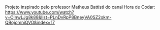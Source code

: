 Projeto inspirado pelo professor Matheus Battisti do canal Hora de Codar: https://www.youtube.com/watch?v=OinwLJg8k88&list=PLnDvRpP8BneyVA0SZ2okm-QBojomniQVO&index=17
